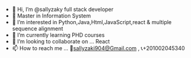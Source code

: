 - 👋 Hi, I’m @sallyzaky full stack developer
- 🌱 Master in Information System
- 👀 I’m interested in Python,Java,Html,JavaScript,react & multiple sequence alignment
- 🌱 I’m currently learning PHD courses
- 💞️ I’m looking to collaborate on ... React
- 📫 How to reach me ... 📧sallyzaki904@Gmail.com , 📞+201002045340

                          
<!---
sallyzaky/sallyzaky is a ✨ special ✨ repository because its `README.md` (this file) appears on your GitHub profile.
You can click the Preview link to take a look at your changes.
--->
